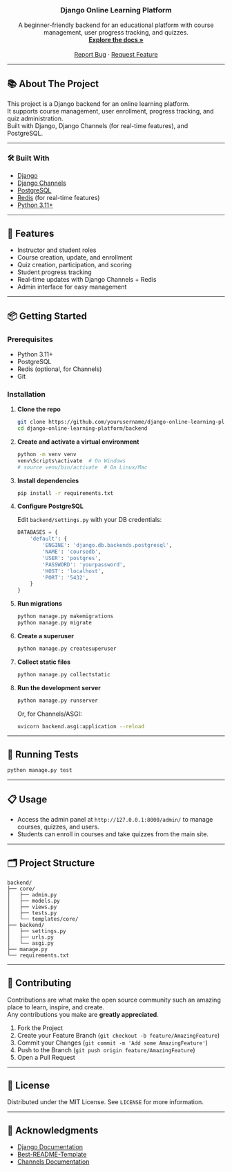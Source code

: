 <!-- PROJECT LOGO -->
<br />
<div align="center">
  <h3 align="center">Django Online Learning Platform</h3>
  <p align="center">
    A beginner-friendly backend for an educational platform with course management, user progress tracking, and quizzes.
    <br />
    <a href="https://github.com/yourusername/django-online-learning-platform"><strong>Explore the docs »</strong></a>
    <br />
    <br />
    <a href="https://github.com/yourusername/django-online-learning-platform/issues">Report Bug</a>
    ·
    <a href="https://github.com/yourusername/django-online-learning-platform/issues">Request Feature</a>
  </p>
</div>

---

## 📚 About The Project

This project is a Django backend for an online learning platform.  
It supports course management, user enrollment, progress tracking, and quiz administration.  
Built with Django, Django Channels (for real-time features), and PostgreSQL.

---

### 🛠️ Built With

- [Django](https://www.djangoproject.com/)
- [Django Channels](https://channels.readthedocs.io/en/latest/)
- [PostgreSQL](https://www.postgresql.org/)
- [Redis](https://redis.io/) (for real-time features)
- [Python 3.11+](https://www.python.org/)

---

## 🚀 Features

- Instructor and student roles
- Course creation, update, and enrollment
- Quiz creation, participation, and scoring
- Student progress tracking
- Real-time updates with Django Channels + Redis
- Admin interface for easy management

---

## 📦 Getting Started

### Prerequisites

- Python 3.11+
- PostgreSQL
- Redis (optional, for Channels)
- Git

### Installation

1. **Clone the repo**

   ```bash
   git clone https://github.com/yourusername/django-online-learning-platform.git
   cd django-online-learning-platform/backend
   ```

2. **Create and activate a virtual environment**

   ```bash
   python -m venv venv
   venv\Scripts\activate  # On Windows
   # source venv/bin/activate  # On Linux/Mac
   ```

3. **Install dependencies**

   ```bash
   pip install -r requirements.txt
   ```

4. **Configure PostgreSQL**

   Edit `backend/settings.py` with your DB credentials:

   ```python
   DATABASES = {
       'default': {
           'ENGINE': 'django.db.backends.postgresql',
           'NAME': 'coursedb',
           'USER': 'postgres',
           'PASSWORD': 'yourpassword',
           'HOST': 'localhost',
           'PORT': '5432',
       }
   }
   ```

5. **Run migrations**

   ```bash
   python manage.py makemigrations
   python manage.py migrate
   ```

6. **Create a superuser**

   ```bash
   python manage.py createsuperuser
   ```

7. **Collect static files**

   ```bash
   python manage.py collectstatic
   ```

8. **Run the development server**
   ```bash
   python manage.py runserver
   ```
   Or, for Channels/ASGI:
   ```bash
   uvicorn backend.asgi:application --reload
   ```

---

## 🧪 Running Tests

```bash
python manage.py test
```

---

## 📋 Usage

- Access the admin panel at `http://127.0.0.1:8000/admin/` to manage courses, quizzes, and users.
- Students can enroll in courses and take quizzes from the main site.

---

## 🗂️ Project Structure

```
backend/
├── core/
│   ├── admin.py
│   ├── models.py
│   ├── views.py
│   ├── tests.py
│   └── templates/core/
├── backend/
│   ├── settings.py
│   ├── urls.py
│   └── asgi.py
├── manage.py
└── requirements.txt
```

---

## 🤝 Contributing

Contributions are what make the open source community such an amazing place to learn, inspire, and create.  
Any contributions you make are **greatly appreciated**.

1. Fork the Project
2. Create your Feature Branch (`git checkout -b feature/AmazingFeature`)
3. Commit your Changes (`git commit -m 'Add some AmazingFeature'`)
4. Push to the Branch (`git push origin feature/AmazingFeature`)
5. Open a Pull Request

---

## 📄 License

Distributed under the MIT License. See `LICENSE` for more information.

---

## 🙏 Acknowledgments

- [Django Documentation](https://docs.djangoproject.com/)
- [Best-README-Template](https://github.com/othneildrew/Best-README-Template)
- [Channels Documentation](https://channels.readthedocs.io/en/latest/)
